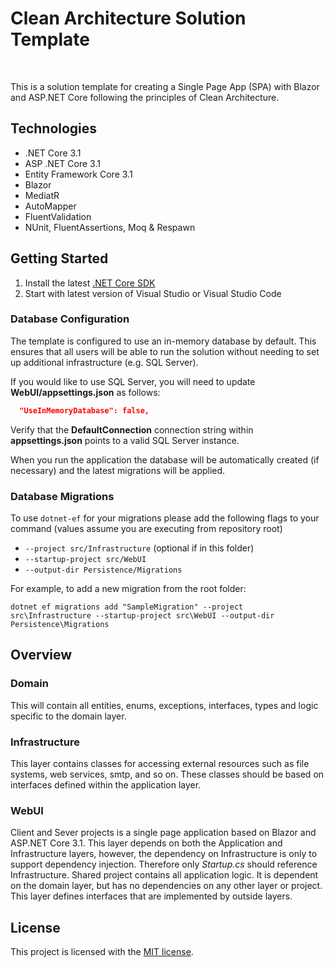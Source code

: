  # Clean Architecture Solution Template
<br/>

This is a solution template for creating a Single Page App (SPA) with Blazor and ASP.NET Core following the principles of Clean Architecture.

## Technologies
* .NET Core 3.1
* ASP .NET Core 3.1
* Entity Framework Core 3.1
* Blazor
* MediatR
* AutoMapper
* FluentValidation
* NUnit, FluentAssertions, Moq & Respawn

## Getting Started

1. Install the latest [.NET Core SDK](https://dotnet.microsoft.com/download)
3. Start with latest version of Visual Studio or Visual Studio Code 

### Database Configuration

The template is configured to use an in-memory database by default. This ensures that all users will be able to run the solution without needing to set up additional infrastructure (e.g. SQL Server).

If you would like to use SQL Server, you will need to update **WebUI/appsettings.json** as follows:

```json
  "UseInMemoryDatabase": false,
```

Verify that the **DefaultConnection** connection string within **appsettings.json** points to a valid SQL Server instance. 

When you run the application the database will be automatically created (if necessary) and the latest migrations will be applied.

### Database Migrations

To use `dotnet-ef` for your migrations please add the following flags to your command (values assume you are executing from repository root)

- `--project src/Infrastructure` (optional if in this folder)
- `--startup-project src/WebUI`
- `--output-dir Persistence/Migrations`

For example, to add a new migration from the root folder:

 `dotnet ef migrations add "SampleMigration" --project src\Infrastructure --startup-project src\WebUI --output-dir Persistence\Migrations`

## Overview

### Domain

This will contain all entities, enums, exceptions, interfaces, types and logic specific to the domain layer.

### Infrastructure

This layer contains classes for accessing external resources such as file systems, web services, smtp, and so on. These classes should be based on interfaces defined within the application layer.

### WebUI

Client and Sever projects is a single page application based on Blazor and ASP.NET Core 3.1. This layer depends on both the Application and Infrastructure layers, however, the dependency on Infrastructure is only to support dependency injection. Therefore only *Startup.cs* should reference Infrastructure.
Shared project contains all application logic. It is dependent on the domain layer, but has no dependencies on any other layer or project. This layer defines interfaces that are implemented by outside layers.

## License

This project is licensed with the [MIT license](LICENSE).
